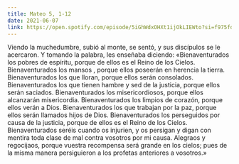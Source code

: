 ```yaml
---
title: Mateo 5, 1-12
date: 2021-06-07
link: https://open.spotify.com/episode/5iGhWdxOHXt1ijOkLIEWto?si=f975fd43db6348c4
---
```


Viendo la muchedumbre, subió al monte, se sentó, y sus discípulos se le acercaron.
Y tomando la palabra, les enseñaba diciendo: «Bienaventurados los pobres de espíritu, porque de ellos es el Reino de los Cielos. Bienaventurados los mansos , porque ellos poseerán en herencia la tierra. Bienaventurados los que lloran, porque ellos serán consolados. Bienaventurados los que tienen hambre y sed de la justicia, porque ellos serán saciados. Bienaventurados los misericordiosos, porque ellos alcanzarán misericordia. Bienaventurados los limpios de corazón, porque ellos verán a Dios. Bienaventurados los que trabajan por la paz, porque ellos serán llamados hijos de Dios. Bienaventurados los perseguidos por causa de la justicia, porque de ellos es el Reino de los Cielos. Bienaventurados seréis cuando os injurien, y os persigan y digan con mentira toda clase de mal contra vosotros por mi causa. Alegraos y regocijaos, porque vuestra recompensa será grande en los cielos; pues de la misma manera persiguieron a los profetas anteriores a vosotros.»
